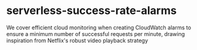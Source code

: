 # serverless-success-rate-alarms
We cover efficient cloud monitoring when creating CloudWatch alarms to ensure a minimum number of successful requests per minute, drawing inspiration from Netflix's robust video playback strategy
